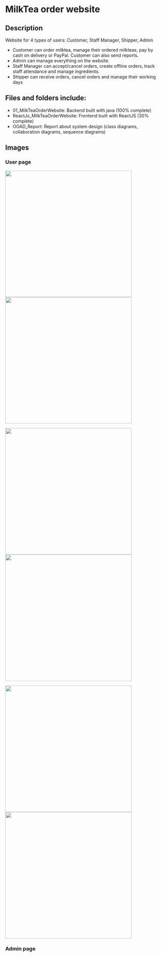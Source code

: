 # MilkTea order website
## Description
Website for 4 types of users: Customer, Staff Manager, Shipper, Admin                                                       
* Customer can order milktea, manage their ordered milkteas, pay by cash on delivery or PayPal. Customer can also send reports.                                                     
* Admin can manage everything on the website.                                                                                                                                   
* Staff Manager can accept/cancel orders, create offline orders, track staff attendance and manage ingredients.                                                                
* Shipper can receive orders, cancel orders and manage their working days<br>
## Files and folders include:
* 01_MilkTeaOrderWebsite: Backend built with java (100% complete)
* ReactJs_MilkTeaOrderWebsite: Frontend built with ReactJS (30% complete)
* OOAD_Report: Report about system design (class diagrams, collaboration diagrams, sequence diagrams)
## Images
<h3> User page </h3>
<p float="center">
  <img src="https://github.com/johnH872/milk-tea-order-website/assets/87011461/5a3bdd30-4c0e-4296-9c26-cc381f91447c" width="400"/>
  <img src="https://github.com/johnH872/milk-tea-order-website/assets/87011461/5a259ff0-eb31-4f9e-bdd8-f2aa14865e8e" width="400"/> 
</p>
<p float="center">
  <img src="https://github.com/johnH872/milk-tea-order-website/assets/87011461/7b750220-2163-4742-9659-dda1b04bbc93" width="400"/>
  <img src="https://github.com/johnH872/milk-tea-order-website/assets/87011461/c4871a71-46c6-4237-b5b7-639befca3673" width="400"/>
</p>
<p float="center">
  <img src="https://github.com/johnH872/milk-tea-order-website/assets/87011461/fd1f2f92-8284-40b3-a6ec-8997c80ffa5a" width="400"/>
  <img src="https://github.com/johnH872/milk-tea-order-website/assets/87011461/be4b9716-39f6-4f45-ae9f-6952c0c4a027" width="400"/>
</p>
<h3> Admin page </h3>
